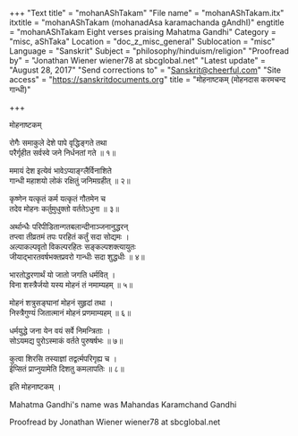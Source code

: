 +++
"Text title" = "mohanAShTakam"
"File name" = "mohanAShTakam.itx"
itxtitle = "mohanAShTakam (mohanadAsa karamachanda gAndhI)"
engtitle = "mohanAShTakam Eight verses praising Mahatma Gandhi"
Category = "misc, aShTaka"
Location = "doc_z_misc_general"
Sublocation = "misc"
Language = "Sanskrit"
Subject = "philosophy/hinduism/religion"
"Proofread by" = "Jonathan Wiener wiener78 at sbcglobal.net"
"Latest update" = "August 28, 2017"
"Send corrections to" = "Sanskrit@cheerful.com"
"Site access" = "https://sanskritdocuments.org"
title = "मोहनाष्टकम् (मोहनदास करमचन्द गान्धी)"

+++
  
 मोहनाष्टकम्   
  
रोगैः समाकुले देशे पापे वृद्धिङ्गते तथा  
परैर्गृहीत सर्वस्वे जने निर्धनतां गते ॥ १॥  
  
ममायं देश इत्येवं भावेऽप्याङ्ग्लैर्विनाशिते  
गान्धी महाशयो लोकं रक्षितुं जनिमग्रहीत् ॥ २॥  
  
कृष्णेन यत्कृतं कर्म यत्कृतं गौतमेन च  
तदेव मोहनः कर्तुमुधुक्तो वर्ततेऽधुना ॥ ३॥  
  
अर्थान्धैः परिपीडितान्गतबलान्दीनाञ्जनानुद्धरन्  
तप्त्वा तीव्रतमं तपः परहितं कर्तुं सदा सोद्यमः ।  
अल्पाकल्पवृतो विकल्परहितः सङ्कल्पशक्त्यायुतः  
जीयाद्भारतवर्षभक्तप्रवरो गान्धीः सदा शुद्धधीः ॥ ४॥  
  
भारतोद्धरणार्थं यो जातो जगति धर्मवित् ।  
विना शस्त्रैर्जयो यस्य मोहनं तं नमाम्यहम् ॥ ५॥  
  
मोहनं शत्रुसङ्घानां मोहनं सुहृदां तथा ।  
निस्त्रैगुण्यं जितात्मानं मोहनं प्रणमाम्यहम् ॥ ६॥  
  
धर्मयुद्धे जना येन वयं सर्वे निमन्त्रिताः  ।  
सोऽयमद्य पुरोऽस्माकं वर्तते पुरुषर्षभः ॥ ७॥  
  
कुत्वा शिरसि तस्याज्ञां तद्वर्त्मपरिगृह्य च ।  
ईप्सितं प्राप्नुयामेति दिशतु कमलापतिः ॥ ८॥  
  
इति मोहनाष्टकम् ।  
  
Mahatma Gandhi's name was Mahandas Karamchand Gandhi  
  
Proofread by Jonathan Wiener wiener78 at sbcglobal.net  
  

